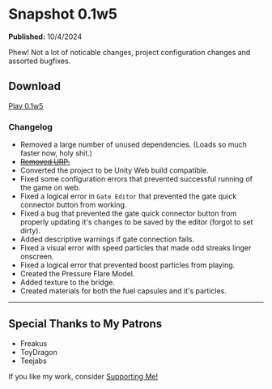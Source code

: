 # Snapshot 0.1w5
**Published:** 10/4/2024

Phew! Not a lot of noticable changes, project configuration changes and assorted bugfixes.

## Download
<a class="btn btn-primary" href="../buildarchive/0.1w5/index.html">Play 0.1w5</a>


### Changelog
- Removed a large number of unused dependencies. (Loads so much faster now, holy shit.)
- [~~Removed URP.~~](https://www.youtube.com/watch?v=qpCz3lYMs3g)
- Converted the project to be Unity Web build compatible.
- Fixed some configuration errors that prevented successful running of the game on web.
- Fixed a logical error in `Gate Editor` that prevented the gate quick connector button from working.
- Fixed a bug that prevented the gate quick connector button from properly updating it's changes to be saved by the editor (forgot to set dirty).
- Added descriptive warnings if gate connection fails.
- Fixed a visual error with speed particles that made odd streaks linger onscreen.
- Fixed a logical error that prevented boost particles from playing.
- Created the Pressure Flare Model.
- Added texture to the bridge.
- Created materials for both the fuel capsules and it's particles.

---
## Special Thanks to My Patrons
- Freakus
- ToyDragon
- Teejabs

If you like my work, consider [Supporting Me!](../../../About/SupportMe.md)